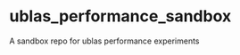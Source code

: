 ublas_performance_sandbox
=========================

A sandbox repo for ublas performance experiments
